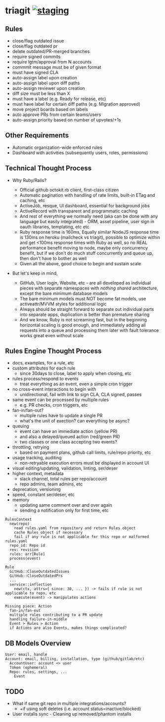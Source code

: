 # triagit [![staging](https://gitlab.com/triagit/triagit/badges/master/build.svg)](https://gitlab.com/triagit/triagit/commits/master)

## Rules

* close/flag outdated issue
* close/flag outdated pr
* delete outdated/PR-merged branches
* require signed commits
* require lgtm/approval from N accounts
* commmit message must be of given format
* must have signed CLA
* auto-assign label upon creation
* auto-assign label upon diff paths
* auto-assign reviewer upon creation
* diff size must be less than X
* must have a label (e.g. Ready for release, etc)
* must have label for certain diff paths (e.g. Migration approved)
* move project boards based on labels
* auto approve PRs from certain teams/users
* auto-assign priority based on number of upvotes/+1s

## Other Requirements

* Automatic organization-wide enforced rules
* Dashboard with activities (subsequently users, roles, permissions)

## Technical Thought Process

* Why Ruby/Rails?
  - Official github octokit.rb client, first-class citizen
  - Automatic pagination with handling of rate limits, built-in ETag and caching, etc
  - ActiveJob, resque, UI dashboard, essential for background jobs
  - ActiveRecord with transparent and programmatic caching
  - And rest of everything we normally need (aka can be done with any language but easily integrated) - ORM, asset pipeline, user sign in oauth libraries, templating, etc etc
  - Ruby response time is 160ms, Equally similar NodeJS response time is 130ms on heroku (mailcheck vs triagit), possible to optimize within and get <100ms response times with Ruby as well, so no REAL performance benefit moving to node, maybe only concurrency benefit, but if we don't do much stuff concurrently and queue up, then don't have to bother as well
  - Given all the above, good choice to begin and sustain scale

* But let's keep in mind,
  - GitHub, User login, Website, etc - are all developed as individual pieces with separate namespaces with *nothing shared* architecture, except the bare minimum database models
  - The bare minimum models must NOT become fat models, use activeattr/MVVM styles for additional logic
  - Always should be straight forward to separate out individual parts into separate apps, duplication is better than premature sharing
  - And we know, Ruby is not screaming fast, but in the beginning horizontal scaling is good enough, and immediately adding all requests into a queue and processing them later with fault tolerance works great even without scale

## Rules Engine Thought Process

- docs, examples, for a rule, etc
- custom attributes for each rule
  - since 30days to close, label to apply when closing, etc
- rules process/respond to events
  - treat everything as an event, even a simple cron trigger
- no cross-event interactions to begin with
  - unidirectional, fail with link to sign CLA, CLA signed, passes
- same event can be processed by multiple rules
  - e.g. PR checks, cron triggers, etc
- fan-in/fan-out?
  - multiple rules have to update a single PR
  - what's the unit of exection? can everything be async?
- queuing
  - event can have an immediate action (yellow PR)
  - and also a delayed/queued action (red/green PR)
  - two classes or one class accepting two events?
- throttling, retrying
  - based on payment plans, github call limits, rule/repo priority, etc
- usage tracking, auditing
  - non-retryable execution errors must be displayed in account UI
- visual editing/updating, validation, linting, ser/deser
- higher context, metadata
  - slack channel, total rules per repo/account
  - repo admins, team admins, etc
- deprecation, versioning
- speed, constant ser/deser, etc
- memory
  - updating same comment over and over again
  - sending a notification only for first time, etc

```
RulesContext
  new(repo)
    read rules.yaml from repository and return Rules object
    cache Rules object if necessary
    fail if any rule is not applicable for this repo or malformed rules.yaml
  repo_id: Repo id
  rev: revision
  rules: arr[Rule]
  process(event)

Rule
  GitHub::CloseOutdatedIssues
  GitHub::CloseOutdatedPrs
  ...
  service::inflection
    new(ctx, attrs={ since: 30, ... }) -> fails if rule is not applicable to repo, etc
    execute(event) -> manipulates actions

Missing piece: Action
  fan-in/fan-out
  multiple rules contributing to a PR update
  handling failure-in-middle
  Event > Rules > Action
  if Actions are also Events, makes things complicated?
```

## DB Models Overview

```
User: email, handle
Account: email, billing, installation, type (github/gitlab/etc)
  AccountUser: account <> user
  Token (ephemeral)
  Repo: rules, settings, ...
    Event
```

## TODO

* What if same git repo in multiple integrations/accounts?
  * +if using soft deletes (i.e. account status=inactive/blocked)
* User installs sync - Cleaning up removed/phantom installs
